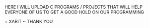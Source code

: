 HERE I WILL UPLOAD C PROGRAMS / PROJECTS THAT WILL HELP EVERYONE OF US TO GET A GOOD HOLD ON OUR PROGRAMMING

~ XABIT ~ 
THANK YOU
